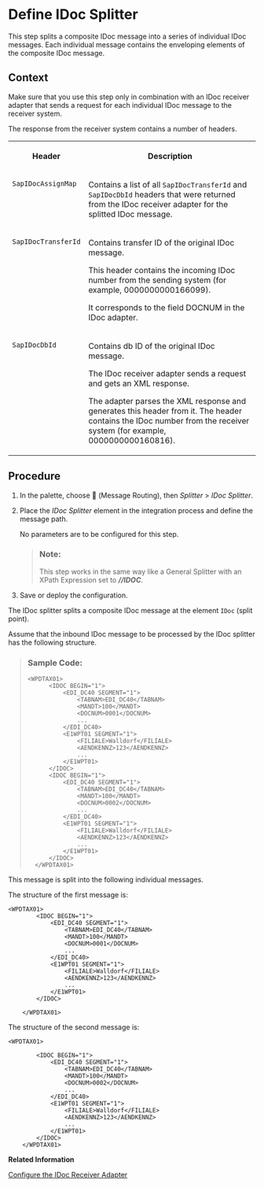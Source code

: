 <!-- loio4f250e48ba404724a7741c6c24e37983 -->

<link rel="stylesheet" type="text/css" href="../css/sap-icons.css"/>

# Define IDoc Splitter

This step splits a composite IDoc message into a series of individual IDoc messages. Each individual message contains the enveloping elements of the composite IDoc message.



## Context

Make sure that you use this step only in combination with an IDoc receiver adapter that sends a request for each individual IDoc message to the receiver system.

The response from the receiver system contains a number of headers.


<table>
<tr>
<th valign="top">

Header



</th>
<th valign="top">

Description



</th>
</tr>
<tr>
<td valign="top">

`SapIDocAssignMap`



</td>
<td valign="top">

Contains a list of all `SapIDocTransferId` and `SapIDocDbId` headers that were returned from the IDoc receiver adapter for the splitted IDoc message.



</td>
</tr>
<tr>
<td valign="top">

`SapIDocTransferId`



</td>
<td valign="top">

Contains transfer ID of the original IDoc message.

This header contains the incoming IDoc number from the sending system \(for example, 0000000000166099\).

It corresponds to the field DOCNUM in the IDoc adapter.



</td>
</tr>
<tr>
<td valign="top">

`SapIDocDbId`



</td>
<td valign="top">

Contains db ID of the original IDoc message.

The IDoc receiver adapter sends a request and gets an XML response.

The adapter parses the XML response and generates this header from it. The header contains the IDoc number from the receiver system \(for example, 0000000000160816\).



</td>
</tr>
</table>



<a name="loio4f250e48ba404724a7741c6c24e37983__steps_x3x_zqz_1lb"/>

## Procedure

1.  In the palette, choose <span class="SAP-icons"></span> \(Message Routing\), then *Splitter* \> *IDoc Splitter*.

2.  Place the *IDoc Splitter* element in the integration process and define the message path.

    No parameters are to be configured for this step.

    > ### Note:  
    > This step works in the same way like a General Splitter with an XPath Expression set to ***//IDOC***.

3.  Save or deploy the configuration.




The IDoc splitter splits a composite IDoc message at the element `IDoc` \(split point\).

Assume that the inbound IDoc message to be processed by the IDoc splitter has the following structure.

> ### Sample Code:  
> ```
> <WPDTAX01>
> 		<IDOC BEGIN="1">
> 			<EDI_DC40 SEGMENT="1">
> 				<TABNAM>EDI_DC40</TABNAM>
> 				<MANDT>100</MANDT>
> 				<DOCNUM>0001</DOCNUM>
> 				...
> 			</EDI_DC40>
> 			<E1WPT01 SEGMENT="1">
> 				<FILIALE>Walldorf</FILIALE>
> 				<AENDKENNZ>123</AENDKENNZ>
> 				...
> 			</E1WPT01>
> 		</IDOC>
> 		<IDOC BEGIN="1">
> 			<EDI_DC40 SEGMENT="1">
> 				<TABNAM>EDI_DC40</TABNAM>
> 				<MANDT>100</MANDT>
> 				<DOCNUM>0002</DOCNUM>
> 				...
> 			</EDI_DC40>
> 			<E1WPT01 SEGMENT="1">
> 				<FILIALE>Walldorf</FILIALE>
> 				<AENDKENNZ>123</AENDKENNZ>
> 				...
> 			</E1WPT01>
> 		</IDOC>
> 	</WPDTAX01>
> ```

This message is split into the following individual messages.

The structure of the first message is:

```
<WPDTAX01>
		<IDOC BEGIN="1">
			<EDI_DC40 SEGMENT="1">
				<TABNAM>EDI_DC40</TABNAM>
				<MANDT>100</MANDT>
				<DOCNUM>0001</DOCNUM>
				...
			</EDI_DC40>
			<E1WPT01 SEGMENT="1">
				<FILIALE>Walldorf</FILIALE>
				<AENDKENNZ>123</AENDKENNZ>
				...
			</E1WPT01>
		</IDOC>

	</WPDTAX01>
```

The structure of the second message is:

```
<WPDTAX01>

		<IDOC BEGIN="1">
			<EDI_DC40 SEGMENT="1">
				<TABNAM>EDI_DC40</TABNAM>
				<MANDT>100</MANDT>
				<DOCNUM>0002</DOCNUM>
				...
			</EDI_DC40>
			<E1WPT01 SEGMENT="1">
				<FILIALE>Walldorf</FILIALE>
				<AENDKENNZ>123</AENDKENNZ>
				...
			</E1WPT01>
		</IDOC>
	</WPDTAX01>
```

**Related Information**  


[Configure the IDoc Receiver Adapter](configure-the-idoc-receiver-adapter-018aa88.md "The IDoc receiver adapter enables the SAP BTP tenant to send Intermediate Document (IDoc) messages to a receiver.")

